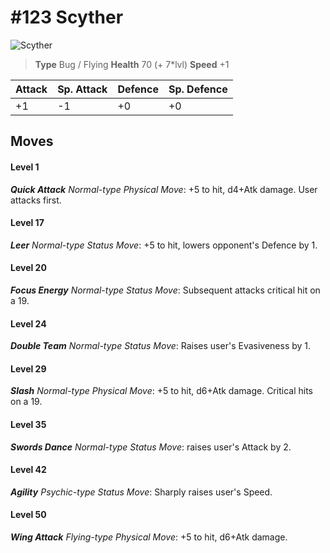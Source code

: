 # #123 Scyther


![Scyther](https://img.pokemondb.net/sprites/home/normal/1x/scyther.png)

> **Type** Bug / Flying
> **Health** 70 (+ 7\*lvl)
> **Speed** +1

| Attack | Sp. Attack | Defence | Sp. Defence |
| ------ | ---------- | ------- | ----------- |
| +1 | -1 | +0 | +0 |

## Moves
#### Level 1

***Quick Attack** Normal-type Physical Move*: +5 to hit, d4+Atk damage. User attacks first.
#### Level 17

***Leer** Normal-type Status Move*: +5 to hit, lowers opponent's Defence by 1.
#### Level 20

***Focus Energy** Normal-type Status Move*: Subsequent attacks critical hit on a 19.
#### Level 24

***Double Team** Normal-type Status Move*: Raises user's Evasiveness by 1.
#### Level 29

***Slash** Normal-type Physical Move*: +5 to hit, d6+Atk damage. Critical hits on a 19.
#### Level 35

***Swords Dance** Normal-type Status Move*: raises user's Attack by 2.
#### Level 42

***Agility** Psychic-type Status Move*: Sharply raises user's Speed.
#### Level 50

***Wing Attack** Flying-type Physical Move*: +5 to hit, d6+Atk damage. 

